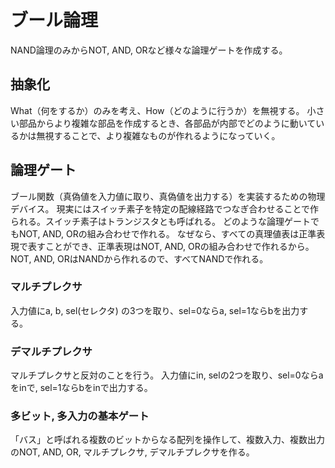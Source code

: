 # ブール論理

NAND論理のみからNOT, AND, ORなど様々な論理ゲートを作成する。

## 抽象化

What（何をするか）のみを考え、How（どのように行うか）を無視する。
小さい部品からより複雑な部品を作成するとき、各部品が内部でどのように動いているかは無視することで、より複雑なものが作れるようになっていく。

## 論理ゲート

ブール関数（真偽値を入力値に取り、真偽値を出力する）を実装するための物理デバイス。
現実にはスイッチ素子を特定の配線経路でつなぎ合わせることで作られる。スイッチ素子はトランジスタとも呼ばれる。
どのような論理ゲートでもNOT, AND, ORの組み合わせで作れる。
なぜなら、すべての真理値表は正準表現で表すことができ、正準表現はNOT, AND, ORの組み合わせで作れるから。
NOT, AND, ORはNANDから作れるので、すべてNANDで作れる。

### マルチプレクサ

入力値にa, b, sel(セレクタ) の3つを取り、sel=0ならa, sel=1ならbを出力する。

### デマルチプレクサ

マルチプレクサと反対のことを行う。
入力値にin, selの2つを取り、sel=0ならaをinで, sel=1ならbをinで出力する。

### 多ビット, 多入力の基本ゲート

「バス」と呼ばれる複数のビットからなる配列を操作して、複数入力、複数出力のNOT, AND, OR, マルチプレクサ, デマルチプレクサを作る。
